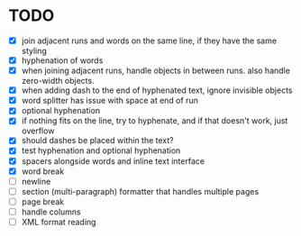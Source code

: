 # TODO

- [x] join adjacent runs and words on the same line, if they have the same styling
- [x] hyphenation of words
- [x] when joining adjacent runs, handle objects in between runs. also handle zero-width objects.
- [x] when adding dash to the end of hyphenated text, ignore invisible objects
- [x] word splitter has issue with space at end of run
- [x] optional hyphenation
- [x] if nothing fits on the line, try to hyphenate, and if that doesn't work, just overflow
- [x] should dashes be placed within the text?
- [x] test hyphenation and optional hyphenation
- [x] spacers alongside words and inline text interface
- [x] word break
- [ ] newline
- [ ] section (multi-paragraph) formatter that handles multiple pages
- [ ] page break
- [ ] handle columns
- [ ] XML format reading
